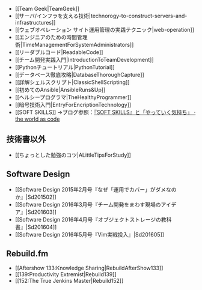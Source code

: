 * [[Team Geek|TeamGeek]]
* [[サーバ/インフラを支える技術|technorogy-to-construct-servers-and-infrastructures]]
* [[ウェブオペレーション サイト運用管理の実践テクニック|web-operation]]
* [[エンジニアのための時間管理術|TimeManagementForSystemAdministrators]]
* [[リーダブルコード|ReadableCode]]
* [[チーム開発実践入門|IntroductionToTeamDevelopment]]
* [[Pythonチュートリアル|PythonTutorial]]
* [[データベース徹底攻略|DatabaseThoroughCapture]]
* [[詳解シェルスクリプト|ClassicShellScripting]]
* [[初めてのAnsible|AnsibleRuns&Up]]
* [[ヘルシープログラマ|TheHealthyProgrammer]]
* [[暗号技術入門|EntryForEncriptionTechnology]]
* [[SOFT SKILLS]] →ブログ参照：[『SOFT SKILLS』と「やっていく気持ち」 · the world as code](http://chroju.github.io/blog/2016/08/01/soft_skills_and_our_productivity/)

技術書以外
----

* [[ちょっとした勉強のコツ|ALittleTipsForStudy]]

Software Design
----

* [[Software Design 2015年2月号『なぜ「運用でカバー」がダメなのか』|Sd201502]]
* [[Software Design 2016年3月号『チーム開発をまわす現場のアイデア』|Sd201603]]
* [[Software Design 2016年4月号『オブジェクトストレージの教科書』|Sd201604]]
* [[Software Design 2016年5月号『Vim実戦投入』|Sd201605]]

Rebuild.fm
----

* [[Aftershow 133:Knowledge Sharing|RebuildAfterShow133]]
* [[139:Productivity Extremist|Rebuild139]]
* [[152:The True Jenkins Master|Rebuild152]]